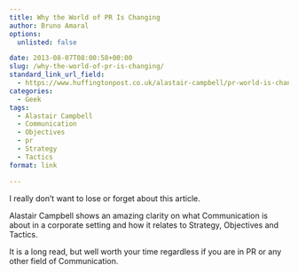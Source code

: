 ```yaml
---
title: Why the World of PR Is Changing
author: Bruno Amaral
options:
  unlisted: false

date: 2013-08-07T08:00:58+00:00
slug: /why-the-world-of-pr-is-changing/
standard_link_url_field:
  - https://www.huffingtonpost.co.uk/alastair-campbell/pr-world-is-changing_b_3511449.html
categories:
  - Geek
tags:
  - Alastair Campbell
  - Communication
  - Objectives
  - pr
  - Strategy
  - Tactics
format: link

---
```

I really don&#8217;t want to lose or forget about this article.

Alastair Campbell shows an amazing clarity on what Communication is about in a corporate setting and how it relates to Strategy, Objectives and Tactics.

It is a long read, but well worth your time regardless if you are in PR or any other field of Communication.


